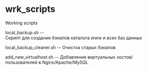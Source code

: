 wrk_scripts
===========

Working scripts

local_backup.sh -- Cкрипт для создания бэкапов каталога www и всех баз данных

local_backup_cleaner.sh -- Очистка старых бэкапов

add_new_virtualhost.sh -- Добавление виртуальных хостов/пользователей в Nginx/Apache/MySQL
